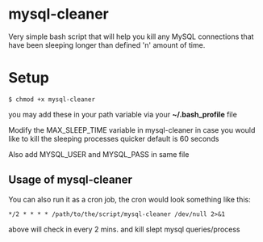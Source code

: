 # mysql-cleaner
Very simple bash script that will help you kill any MySQL connections that have been sleeping longer than defined 'n' amount of time.

# Setup
`$ chmod +x mysql-cleaner`

you may add these in your path variable via your **~/.bash_profile** file

Modify the MAX_SLEEP_TIME variable in mysql-cleaner in case you would like to kill the sleeping processes quicker default is 60 seconds

Also add MYSQL_USER and MYSQL_PASS in same file

## Usage of mysql-cleaner
You can also run it as a cron job, the cron would look something like this:

`*/2 * * * * /path/to/the/script/mysql-cleaner /dev/null 2>&1`

above will check in every 2 mins. and kill slept mysql queries/process
